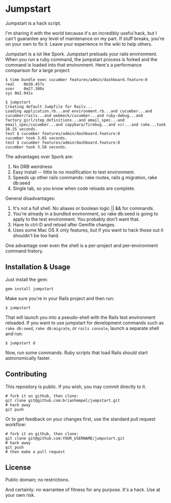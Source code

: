 # Jumpstart

Jumpstart is a hack script.

I'm sharing it with the world because it's an incredibly useful hack, but I can't guarantee any level of maintenance on my part. If stuff breaks, you're on your own to fix it. Leave your experience in the wiki to help others.

Jumpstart is a lot like Spork. Jumpstart preloads your rails environment. When you run a ruby command, the jumpstart process is forked and the command is loaded into that environment.  Here's a performance comparison for a large project:

    $ time bundle exec cucumber features/admin/dashboard.feature:0
    real	0m30.457s
    user	0m27.300s
    sys	0m2.941s
    
    $ jumpstart
    Creating default Jumpfile for Rails...
    Loading application.rb...and environment.rb...and cucumber...and cucumber/rails...and webmock/cucumber...and ruby-debug...and factory_girl/step_definitions...and email_spec...and email_spec/cucumber...and capybara/firebug...and vcr...and rake...took 26.25 seconds.
    test $ cucumber features/admin/dashboard.feature:0
    cucumber took 3.65 seconds.
    test $ cucumber features/admin/dashboard.feature:0
    cucumber took 3.58 seconds.

The advantages over Spork are:

1. No DRB weirdness
2. Easy install -- little to no modification to test environment.
3. Speeds up other rails commands: rake routes, rails g migration, rake db:seed
4. Single tab, so you know when code reloads are complete.

General disadvantages:

1. It's not a full shell. No aliases or boolean logic || && for commands.
2. You're already in a bundled environment, so rake db:seed is going to apply to the test environment. You probably don't want that.
3. Have to ctrl-D and reload after Gemfile changes.
4. Uses some Mac OS X only features, but if you want to hack those out it shouldn't be too hard.

One advantage over even the shell is a per-project and per-environment command history.

## Installation & Usage

Just install the gem:

    gem install jumpstart

Make sure you're in your Rails project and then run:

    $ jumpstart

That will launch you into a pseudo-shell with the Rails test environment reloaded. If you want to use jumpstart for development commands such as `rake db:seed`, `rake db:migrate`, or `rails console`, launch a separate shell and run:

    $ jumpstart d

Now, run some commands. Ruby scripts that load Rails should start astronomically faster.

## Contributing

This repository is public. If you wish, you may commit directly to it.

    # fork it on github, then clone:
    git clone git@github.com:brianhempel/jumpstart.git
    # hack away
    git push

Or to get feedback on your changes first, use the standard pull request workflow:

    # fork it on github, then clone:
    git clone git@github.com:YOUR_USERNAME/jumpstart.git
    # hack away
    git push
    # then make a pull request

## License

Public domain; no restrictions.

And certainly: no warrantee of fitness for any purpose. It's a hack. Use at your own risk.
